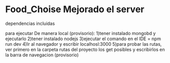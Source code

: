# Food_Choise Mejorado el server

dependencias incluidas

para ejecutar De manera local (provisorio):
1)tener instalado mongobd y ejecutarlo
2)tener instalado nodejs
3)ejecutar el comando en el IDE = npm run dev 
4)Ir al navegador y escribir localhosl:3000
5)para probar las rutas, ver primero en la carpeta rutas del proyecto los get posibles y escribirlos en la barra de navegacion (provisorio)
